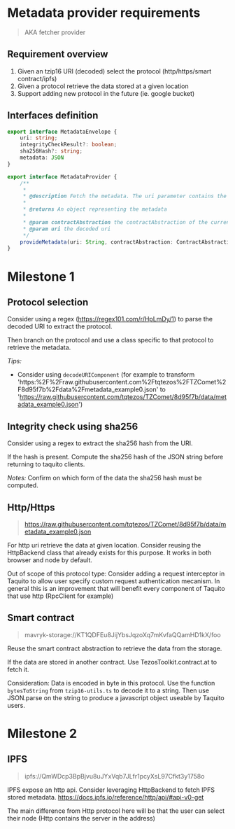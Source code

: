 # Metadata provider requirements
> AKA fetcher provider 

## Requirement overview
1. Given an tzip16 URI (decoded) select the protocol (http/https/smart contract/ipfs)
2. Given a protocol retrieve the data stored at a given location 
3. Support adding new protocol in the future (ie. google bucket)

## Interfaces definition

``` ts
export interface MetadataEnvelope {
    uri: string;
    integrityCheckResult?: boolean;
    sha256Hash?: string;
    metadata: JSON
}

export interface MetadataProvider {
    /**
     *
     * @description Fetch the metadata. The uri parameter contains the required information to locate metadata contents (http/https, ipfs, mavryk-storage).
     *
     * @returns An object representing the metadata
     *
     * @param contractAbstraction the contractAbstraction of the current contract (useful if metadata are located inside its own storage)
     * @param uri the decoded uri
     */
    provideMetadata(uri: String, contractAbstraction: ContractAbstraction<ContractProvider | Wallet>): Promise<MetadataEnvelope>;
}
```

# Milestone 1

## Protocol selection

Consider using a regex (https://regex101.com/r/HpLmDy/1) to parse the decoded URI to extract the protocol.

Then branch on the protocol and use a class specific to that protocol to retrieve the metadata.

*Tips:*
- Consider using `decodeURIComponent` (for example to transform 'https:%2F%2Fraw.githubusercontent.com%2Ftqtezos%2FTZComet%2F8d95f7b%2Fdata%2Fmetadata_example0.json' to 'https://raw.githubusercontent.com/tqtezos/TZComet/8d95f7b/data/metadata_example0.json')

## Integrity check using sha256

Consider using a regex to extract the sha256 hash from the URI.

If the hash is present. Compute the sha256 hash of the JSON string before returning to taquito clients.

*Notes:* Confirm on which form of the data the sha256 hash must be computed.

## Http/Https
> https://raw.githubusercontent.com/tqtezos/TZComet/8d95f7b/data/metadata_example0.json

For http uri retrieve the data at given location. Consider reusing the HttpBackend class that already exists for this purpose. It works in both browser and node by default.

Out of scope of this protocol type:
Consider adding a request interceptor in Taquito to allow user specify custom request authentication mecanism. In general this is an improvement that will benefit every component of Taquito that use http (RpcClient for example)

## Smart contract
> mavryk-storage://KT1QDFEu8JijYbsJqzoXq7mKvfaQQamHD1kX/foo

Reuse the smart contract abstraction to retrieve the data from the storage.

If the data are stored in another contract. Use TezosToolkit.contract.at to fetch it.

Consideration:
Data is encoded in byte in this protocol. Use the function `bytesToString` from `tzip16-utils.ts` to decode it to a string. Then use JSON.parse on the string to produce a javascript object useable by Taquito users.


# Milestone 2

## IPFS 
> ipfs://QmWDcp3BpBjvu8uJYxVqb7JLfr1pcyXsL97Cfkt3y1758o


IPFS expose an http api. Consider leveraging HttpBackend to fetch IPFS stored metadata. https://docs.ipfs.io/reference/http/api/#api-v0-get

The main difference from Http protocol here will be that the user can select their node (Http contains the server in the address)

